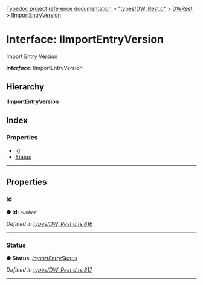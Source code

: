 [Typedoc project reference documentation](../README.md) > ["types/DW_Rest.d"](../modules/_types_dw_rest_d_.md) > [DWRest](../modules/_types_dw_rest_d_.dwrest.md) > [IImportEntryVersion](../interfaces/_types_dw_rest_d_.dwrest.iimportentryversion.md)

# Interface: IImportEntryVersion

Import Entry Version

*__interface__*: IImportEntryVersion

## Hierarchy

**IImportEntryVersion**

## Index

### Properties

* [Id](_types_dw_rest_d_.dwrest.iimportentryversion.md#id)
* [Status](_types_dw_rest_d_.dwrest.iimportentryversion.md#status)

---

## Properties

<a id="id"></a>

###  Id

**● Id**: *`number`*

*Defined in [types/DW_Rest.d.ts:816](https://github.com/DocuWare/REST-Sample-TS/blob/22cf36b/src/types/DW_Rest.d.ts#L816)*

___
<a id="status"></a>

###  Status

**● Status**: *[ImportEntryStatus](../enums/_types_dw_rest_d_.dwrest.importentrystatus.md)*

*Defined in [types/DW_Rest.d.ts:817](https://github.com/DocuWare/REST-Sample-TS/blob/22cf36b/src/types/DW_Rest.d.ts#L817)*

___

